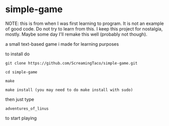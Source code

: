 # simple-game

NOTE: this is from when I was first learning to program. It is not an example of good code. Do not try to learn from this. I keep this project for nostalgia, mostly. Maybe some day I'll remake this well (probably not though).

a small text-based game i made for learning purposes

to install do 
```
git clone https://github.com/ScreamingTaco/simple-game.git

cd simple-game

make

make install (you may need to do make install with sudo)
```
then just type 
```
adventures_of_linus 
```
to start playing
